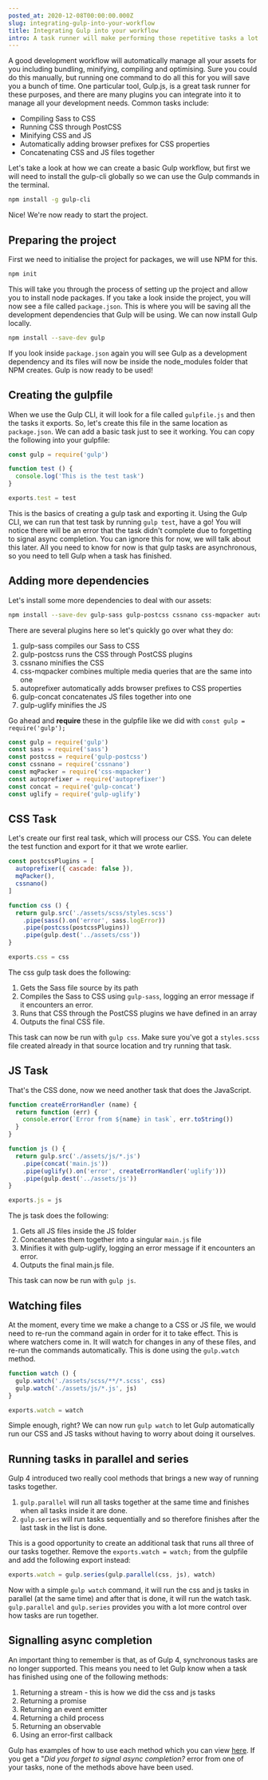 ```yaml
---
posted_at: 2020-12-08T00:00:00.000Z
slug: integrating-gulp-into-your-workflow
title: Integrating Gulp into your workflow
intro: A task runner will make performing those repetitive tasks a lot more efficient and lets you worry about the actual development.
---
```


A good development workflow will automatically manage all your assets for you including bundling, minifying, compiling and optimising. Sure you could do this manually, but running one command to do all this for you will save you a bunch of time. One particular tool, Gulp.js, is a great task runner for these purposes, and there are many plugins you can integrate into it to manage all your development needs. Common tasks include:

- Compiling Sass to CSS
- Running CSS through PostCSS
- Minifying CSS and JS
- Automatically adding browser prefixes for CSS properties
- Concatenating CSS and JS files together

Let's take a look at how we can create a basic Gulp workflow, but first we will need to install the gulp-cli globally so we can use the Gulp commands in the terminal.

```bash [Bash]
npm install -g gulp-cli
```

Nice! We're now ready to start the project.

## Preparing the project

First we need to initialise the project for packages, we will use NPM for this.

```bash [Bash]
npm init
```

This will take you through the process of setting up the project and allow you to install node packages. If you take a look inside the project, you will now see a file called `package.json`. This is where you will be saving all the development dependencies that Gulp will be using. We can now install Gulp locally.

```bash [Bash]
npm install --save-dev gulp
```

If you look inside `package.json` again you will see Gulp as a development dependency and its files will now be inside the node_modules folder that NPM creates. Gulp is now ready to be used!

## Creating the gulpfile

When we use the Gulp CLI, it will look for a file called `gulpfile.js` and then the tasks it exports. So, let's create this file in the same location as `package.json`. We can add a basic task just to see it working. You can copy the following into your gulpfile:

```js [gulpfile.js]
const gulp = require('gulp')

function test () {
  console.log('This is the test task')
}

exports.test = test
```

This is the basics of creating a gulp task and exporting it. Using the Gulp CLI, we can run that test task by running `gulp test`, have a go! You will notice there will be an error that the task didn't complete due to forgetting to signal async completion. You can ignore this for now, we will talk about this later. All you need to know for now is that gulp tasks are asynchronous, so you need to tell Gulp when a task has finished.

## Adding more dependencies

Let's install some more dependencies to deal with our assets:

```bash [Bash]
npm install --save-dev gulp-sass gulp-postcss cssnano css-mqpacker autoprefixer gulp-concat gulp-uglify
```

There are several plugins here so let's quickly go over what they do:

1. gulp-sass compiles our Sass to CSS
2. gulp-postcss runs the CSS through PostCSS plugins
3. cssnano minifies the CSS
4. css-mqpacker combines multiple media queries that are the same into one
5. autoprefixer automatically adds browser prefixes to CSS properties
6. gulp-concat concatenates JS files together into one
7. gulp-uglify minifies the JS

Go ahead and **require** these in the gulpfile like we did with `const gulp = require('gulp');`

```js [gulpfile.js]
const gulp = require('gulp')
const sass = require('sass')
const postcss = require('gulp-postcss')
const cssnano = require('cssnano')
const mqPacker = require('css-mqpacker')
const autoprefixer = require('autoprefixer')
const concat = require('gulp-concat')
const uglify = require('gulp-uglify')
```

## CSS Task

Let's create our first real task, which will process our CSS. You can delete the test function and export for it that we wrote earlier.

```js [gulpfile.js]
const postcssPlugins = [
  autoprefixer({ cascade: false }),
  mqPacker(),
  cssnano()
]

function css () {
  return gulp.src('./assets/scss/styles.scss')
    .pipe(sass().on('error', sass.logError))
    .pipe(postcss(postcssPlugins))
    .pipe(gulp.dest('../assets/css'))
}

exports.css = css
```

The css gulp task does the following:

1. Gets the Sass file source by its path
2. Compiles the Sass to CSS using `gulp-sass`, logging an error message if it encounters an error.
3. Runs that CSS through the PostCSS plugins we have defined in an array
4. Outputs the final CSS file.

This task can now be run with `gulp css`. Make sure you've got a `styles.scss` file created already in that source location and try running that task.

## JS Task

That's the CSS done, now we need another task that does the JavaScript.

```js [gulpfile.js]
function createErrorHandler (name) {
  return function (err) {
    console.error(`Error from ${name} in task`, err.toString())
  }
}

function js () {
  return gulp.src('./assets/js/*.js')
    .pipe(concat('main.js'))
    .pipe(uglify().on('error', createErrorHandler('uglify')))
    .pipe(gulp.dest('../assets/js'))
}

exports.js = js
```

The js task does the following:

1. Gets all JS files inside the JS folder
2. Concatenates them together into a singular `main.js` file
3. Minifies it with gulp-uglify, logging an error message if it encounters an error.
4. Outputs the final main.js file.

This task can now be run with `gulp js`.

## Watching files

At the moment, every time we make a change to a CSS or JS file, we would need to re-run the command again in order for it to take effect. This is where watchers come in. It will watch for changes in any of these files, and re-run the commands automatically. This is done using the `gulp.watch` method.

```js [gulpfile.js]
function watch () {
  gulp.watch('./assets/scss/**/*.scss', css)
  gulp.watch('./assets/js/*.js', js)
}

exports.watch = watch
```

Simple enough, right? We can now run `gulp watch` to let Gulp automatically run our CSS and JS tasks without having to worry about doing it ourselves.

## Running tasks in parallel and series

Gulp 4 introduced two really cool methods that brings a new way of running tasks together.

1. `gulp.parallel` will run all tasks together at the same time and finishes when all tasks inside it are done.
2. `gulp.series` will run tasks sequentially and so therefore finishes after the last task in the list is done.

This is a good opportunity to create an additional task that runs all three of our tasks together. Remove the `exports.watch = watch;` from the gulpfile and add the following export instead:

```js [gulpfile.js]
exports.watch = gulp.series(gulp.parallel(css, js), watch)
```

Now with a simple `gulp watch` command, it will run the css and js tasks in parallel (at the same time) and after that is done, it will run the watch task. `gulp.parallel` and `gulp.series` provides you with a lot more control over how tasks are run together.

## Signalling async completion

An important thing to remember is that, as of Gulp 4, synchronous tasks are no longer supported. This means you need to let Gulp know when a task has finished using one of the following methods:

1. Returning a stream - this is how we did the css and js tasks
2. Returning a promise
3. Returning an event emitter
4. Returning a child process
5. Returning an observable
6. Using an error-first callback

Gulp has examples of how to use each method which you can view [here](https://gulpjs.com/docs/en/getting-started/async-completion). If you get a "*Did you forget to signal async completion?* error from one of your tasks, none of the methods above have been used.
